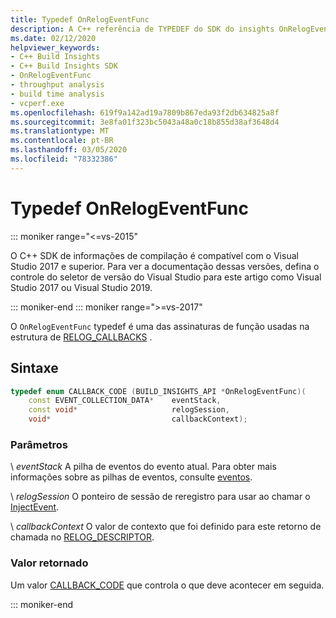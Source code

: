 ```yaml
---
title: Typedef OnRelogEventFunc
description: A C++ referência de TYPEDEF do SDK do insights OnRelogEventFunc.
ms.date: 02/12/2020
helpviewer_keywords:
- C++ Build Insights
- C++ Build Insights SDK
- OnRelogEventFunc
- throughput analysis
- build time analysis
- vcperf.exe
ms.openlocfilehash: 619f9a142ad19a7809b867eda93f2db634825a8f
ms.sourcegitcommit: 3e8fa01f323bc5043a48a0c18b855d38af3648d4
ms.translationtype: MT
ms.contentlocale: pt-BR
ms.lasthandoff: 03/05/2020
ms.locfileid: "78332386"
---
```

# <a name="onrelogeventfunc-typedef"></a>Typedef OnRelogEventFunc

::: moniker range="<=vs-2015"

O C++ SDK de informações de compilação é compatível com o Visual Studio 2017 e superior. Para ver a documentação dessas versões, defina o controle do seletor de versão do Visual Studio para este artigo como Visual Studio 2017 ou Visual Studio 2019.

::: moniker-end
::: moniker range=">=vs-2017"

O `OnRelogEventFunc` typedef é uma das assinaturas de função usadas na estrutura de [RELOG_CALLBACKS](relog-callbacks-struct.md) .

## <a name="syntax"></a>Sintaxe

```cpp
typedef enum CALLBACK_CODE (BUILD_INSIGHTS_API *OnRelogEventFunc)(
    const EVENT_COLLECTION_DATA*    eventStack,
    const void*                     relogSession,
    void*                           callbackContext);
```

### <a name="parameters"></a>Parâmetros

\ *eventStack*
A pilha de eventos do evento atual. Para obter mais informações sobre as pilhas de eventos, consulte [eventos](../event-table.md).

\ *relogSession*
O ponteiro de sessão de reregistro para usar ao chamar o [InjectEvent](../functions/inject-event.md).

\ *callbackContext*
O valor de contexto que foi definido para este retorno de chamada no [RELOG_DESCRIPTOR](analysis-descriptor-struct.md).

### <a name="return-value"></a>Valor retornado

Um valor [CALLBACK_CODE](callback-code-enum.md) que controla o que deve acontecer em seguida.

::: moniker-end
